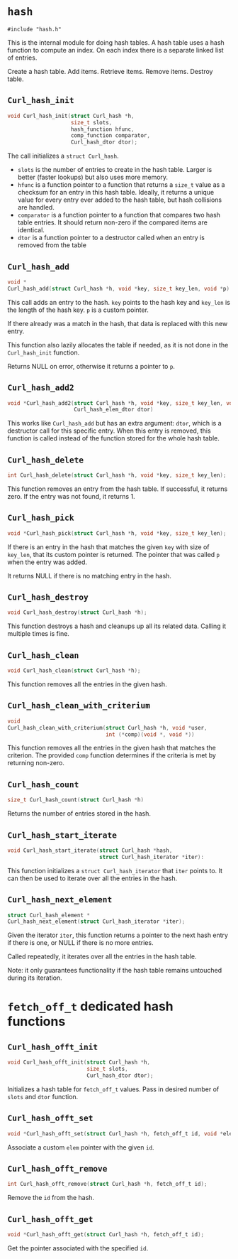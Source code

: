 <!--
Copyright (C) Daniel Stenberg, <daniel@haxx.se>, et al.

SPDX-License-Identifier: fetch
-->

# `hash`

    #include "hash.h"

This is the internal module for doing hash tables. A hash table uses a hash
function to compute an index. On each index there is a separate linked list of
entries.

Create a hash table. Add items. Retrieve items. Remove items. Destroy table.

## `Curl_hash_init`

~~~c
void Curl_hash_init(struct Curl_hash *h,
                    size_t slots,
                    hash_function hfunc,
                    comp_function comparator,
                    Curl_hash_dtor dtor);
~~~

The call initializes a `struct Curl_hash`.

- `slots` is the number of entries to create in the hash table. Larger is
  better (faster lookups) but also uses more memory.
- `hfunc` is a function pointer to a function that returns a `size_t` value as
  a checksum for an entry in this hash table. Ideally, it returns a unique
  value for every entry ever added to the hash table, but hash collisions are
  handled.
- `comparator` is a function pointer to a function that compares two hash
  table entries. It should return non-zero if the compared items are
  identical.
- `dtor` is a function pointer to a destructor called when an entry is removed
  from the table

## `Curl_hash_add`

~~~c
void *
Curl_hash_add(struct Curl_hash *h, void *key, size_t key_len, void *p)
~~~

This call adds an entry to the hash. `key` points to the hash key and
`key_len` is the length of the hash key. `p` is a custom pointer.

If there already was a match in the hash, that data is replaced with this new
entry.

This function also lazily allocates the table if needed, as it is not done in
the `Curl_hash_init` function.

Returns NULL on error, otherwise it returns a pointer to `p`.

## `Curl_hash_add2`

~~~c
void *Curl_hash_add2(struct Curl_hash *h, void *key, size_t key_len, void *p,
                     Curl_hash_elem_dtor dtor)
~~~

This works like `Curl_hash_add` but has an extra argument: `dtor`, which is a
destructor call for this specific entry. When this entry is removed, this
function is called instead of the function stored for the whole hash table.

## `Curl_hash_delete`

~~~c
int Curl_hash_delete(struct Curl_hash *h, void *key, size_t key_len);
~~~

This function removes an entry from the hash table. If successful, it returns
zero. If the entry was not found, it returns 1.

## `Curl_hash_pick`

~~~c
void *Curl_hash_pick(struct Curl_hash *h, void *key, size_t key_len);
~~~

If there is an entry in the hash that matches the given `key` with size of
`key_len`, that its custom pointer is returned. The pointer that was called
`p` when the entry was added.

It returns NULL if there is no matching entry in the hash.

## `Curl_hash_destroy`

~~~c
void Curl_hash_destroy(struct Curl_hash *h);
~~~

This function destroys a hash and cleanups up all its related data. Calling it
multiple times is fine.

## `Curl_hash_clean`

~~~c
void Curl_hash_clean(struct Curl_hash *h);
~~~

This function removes all the entries in the given hash.

## `Curl_hash_clean_with_criterium`

~~~c
void
Curl_hash_clean_with_criterium(struct Curl_hash *h, void *user,
                               int (*comp)(void *, void *))
~~~

This function removes all the entries in the given hash that matches the
criterion. The provided `comp` function determines if the criteria is met by
returning non-zero.

## `Curl_hash_count`

~~~c
size_t Curl_hash_count(struct Curl_hash *h)
~~~

Returns the number of entries stored in the hash.

## `Curl_hash_start_iterate`

~~~c
void Curl_hash_start_iterate(struct Curl_hash *hash,
                             struct Curl_hash_iterator *iter):
~~~

This function initializes a `struct Curl_hash_iterator` that `iter` points to.
It can then be used to iterate over all the entries in the hash.

## `Curl_hash_next_element`

~~~c
struct Curl_hash_element *
Curl_hash_next_element(struct Curl_hash_iterator *iter);
~~~

Given the iterator `iter`, this function returns a pointer to the next hash
entry if there is one, or NULL if there is no more entries.

Called repeatedly, it iterates over all the entries in the hash table.

Note: it only guarantees functionality if the hash table remains untouched
during its iteration.

# `fetch_off_t` dedicated hash functions

## `Curl_hash_offt_init`

~~~c
void Curl_hash_offt_init(struct Curl_hash *h,
                         size_t slots,
                         Curl_hash_dtor dtor);
~~~

Initializes a hash table for `fetch_off_t` values. Pass in desired number of
`slots` and `dtor` function.

## `Curl_hash_offt_set`

~~~c
void *Curl_hash_offt_set(struct Curl_hash *h, fetch_off_t id, void *elem);
~~~

Associate a custom `elem` pointer with the given `id`.

## `Curl_hash_offt_remove`

~~~c
int Curl_hash_offt_remove(struct Curl_hash *h, fetch_off_t id);
~~~

Remove the `id` from the hash.

## `Curl_hash_offt_get`

~~~c
void *Curl_hash_offt_get(struct Curl_hash *h, fetch_off_t id);
~~~

Get the pointer associated with the specified `id`.
